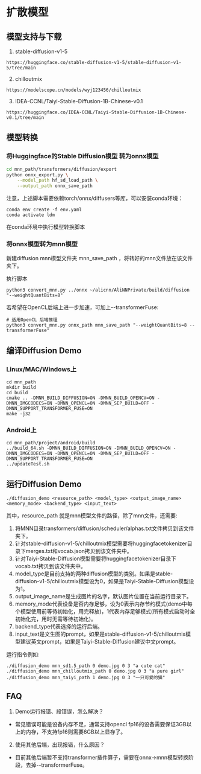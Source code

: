 # 扩散模型

## 模型支持与下载

1. stable-diffusion-v1-5
```
https://huggingface.co/stable-diffusion-v1-5/stable-diffusion-v1-5/tree/main
```
2. chilloutmix
```
https://modelscope.cn/models/wyj123456/chilloutmix
```
3. IDEA-CCNL/Taiyi-Stable-Diffusion-1B-Chinese-v0.1
```
https://huggingface.co/IDEA-CCNL/Taiyi-Stable-Diffusion-1B-Chinese-v0.1/tree/main
```
## 模型转换
### 将Huggingface的Stable Diffusion模型 转为onnx模型
```sh
cd mnn_path/transformers/diffusion/export
python onnx_export.py \
    --model_path hf_sd_load_path \
    --output_path onnx_save_path
```
注意，上述脚本需要依赖torch/onnx/diffusers等库，可以安装conda环境：
```
conda env create -f env.yaml
conda activate ldm
```
在conda环境中执行模型转换脚本

### 将onnx模型转为mnn模型
新建diffusion mnn模型文件夹 mnn_save_path ，将转好的mnn文件放在该文件夹下。

执行脚本
```
python3 convert_mnn.py ../onnx ~/alicnn/AliNNPrivate/build/diffusion "--weightQuantBits=8"
```

若希望在OpenCL后端上进一步加速，可加上--transformerFuse:
```
# 适用OpenCL 后端推理
python3 convert_mnn.py onnx_path mnn_save_path "--weightQuantBits=8 --transformerFuse"
```

## 编译Diffusion Demo
### Linux/MAC/Windows上
```
cd mnn_path
mkdir build
cd build
cmake .. -DMNN_BUILD_DIFFUSION=ON -DMNN_BUILD_OPENCV=ON -DMNN_IMGCODECS=ON -DMNN_OPENCL=ON -DMNN_SEP_BUILD=OFF -DMNN_SUPPORT_TRANSFORMER_FUSE=ON
make -j32
```
### Android上
```
cd mnn_path/project/android/build
../build_64.sh -DMNN_BUILD_DIFFUSION=ON -DMNN_BUILD_OPENCV=ON -DMNN_IMGCODECS=ON -DMNN_OPENCL=ON -DMNN_SEP_BUILD=OFF -DMNN_SUPPORT_TRANSFORMER_FUSE=ON
../updateTest.sh
```
## 运行Diffusion Demo
```
./diffusion_demo <resource_path> <model_type> <output_image_name> <memory_mode> <backend_type> <input_text>
```
其中，resource_path 就是mnn模型文件的路径，除了mnn文件，还需要:
1. 将MNN目录transformers/diffusion/scheduler/alphas.txt文件拷贝到该文件夹下。
2. 针对stable-diffusion-v1-5/chilloutmix模型需要将huggingfacetokenizer目录下merges.txt和vocab.json拷贝到该文件夹中。
3. 针对Taiyi-Stable-Diffusion模型需要将huggingfacetokenizer目录下vocab.txt拷贝到该文件夹中。
4. model_type是目前支持的两种diffusion模型的类别。如果是stable-diffusion-v1-5/chilloutmix模型设为0，如果是Taiyi-Stable-Diffusion模型设为1。
5. output_image_name是生成图片的名字，默认图片位置在当前运行目录下。
6. memory_mode代表设备是否内存足够，设为0表示内存节约模式(demo中每个模型使用前等待初始化，用完释放)，1代表内存足够模式(所有模式启动时全初始化完，用时无需等待初始化)。
7. backend_type代表选择的运行后端。
8. input_text是文生图的prompt，如果是stable-diffusion-v1-5/chilloutmix模型建议英文prompt，如果是Taiyi-Stable-Diffusion建议中文prompt。

运行指令例如: 
```
./diffusion_demo mnn_sd1.5_path 0 demo.jpg 0 3 "a cute cat"
./diffusion_demo mnn_chilloutmix_path 0 demo.jpg 0 3 "a pure girl"
./diffusion_demo mnn_taiyi_path 1 demo.jpg 0 3 "一只可爱的猫"
```
## FAQ
1. Demo运行报错、段错误，怎么解决？
- 常见错误可能是设备内存不足，通常支持opencl fp16的设备需要保证3GB以上的内存，不支持fp16则需要6GB以上显存了。
2. 使用其他后端，出现报错，什么原因？
- 目前其他后端暂不支持transformer插件算子，需要在onnx->mnn模型转换阶段，去掉--transformerFuse。
